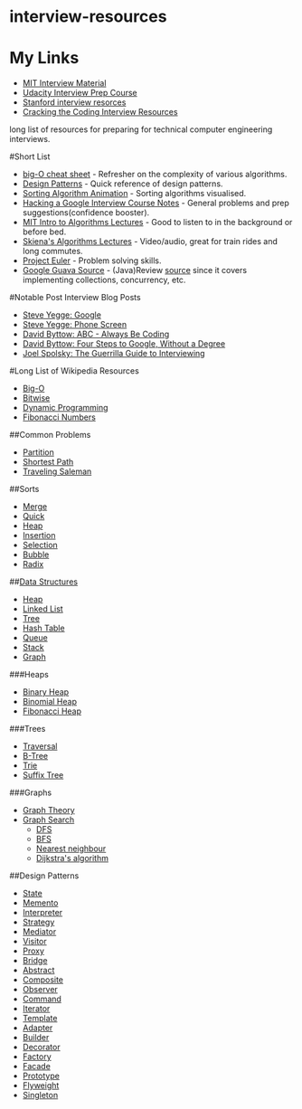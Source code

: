 interview-resources
===================

# My Links
* [MIT Interview Material](https://courses.csail.mit.edu/iap/interview/materials.php)
* [Udacity Interview Prep Course](https://classroom.udacity.com/courses/ud513/lessons/7174469398/concepts/71201055390923)
* [Stanford interview resorces](http://web.stanford.edu/class/cs9/)
* [Cracking the Coding Interview Resources](http://www.crackingthecodinginterview.com/resources.html)

long list of resources for preparing for technical computer engineering interviews. 

#Short List
* [big-O cheat sheet](http://bigocheatsheet.com/#data-structures) - Refresher on the complexity of various algorithms.
* [Design Patterns](http://viralpatel.net/blogs/download/design-pattern-scard.pdf) - Quick reference of design patterns.
* [Sorting Algorithm Animation](http://www.sorting-algorithms.com/) - Sorting algorithms visualised.
* [Hacking a Google Interview Course Notes](http://courses.csail.mit.edu/iap/interview/materials.php) - General problems and prep suggestions(confidence booster).
* [MIT Intro to Algorithms Lectures](http://ocw.mit.edu/courses/electrical-engineering-and-computer-science/6-046j-introduction-to-algorithms-sma-5503-fall-2005/video-lectures/) - Good to listen to in the background or before bed.
* [Skiena's Algorithms Lectures](http://www.cs.sunysb.edu/~algorith/video-lectures/) - Video/audio, great for train rides and long commutes.
* [Project Euler](http://projecteuler.net) - Problem solving skills.
* [Google Guava Source](https://code.google.com/p/guava-libraries/) - (Java)Review [source](https://code.google.com/p/guava-libraries/source/browse/) since it covers implementing collections, concurrency, etc.


#Notable Post Interview Blog Posts
* [Steve Yegge: Google](http://steve-yegge.blogspot.com/2008/03/get-that-job-at-google.html)
* [Steve Yegge: Phone Screen](https://sites.google.com/site/steveyegge2/five-essential-phone-screen-questions)
* [David Byttow: ABC - Always Be Coding](https://medium.com/tech-talk/d5f8051afce2)
* [David Byttow: Four Steps to Google, Without a Degree](https://medium.com/this-happened-to-me/8f381aa6bd5e)
* [Joel Spolsky: The Guerrilla Guide to Interviewing](http://www.joelonsoftware.com/articles/GuerrillaInterviewing3.html)

#Long List of Wikipedia Resources
* [Big-O](http://en.wikipedia.org/wiki/Big_O_notation)
* [Bitwise](http://en.wikipedia.org/wiki/Bitwise_operation)
* [Dynamic Programming](http://en.wikipedia.org/wiki/Dynamic_programming)
* [Fibonacci Numbers](http://en.wikipedia.org/wiki/Fibonacci_numbers)


##Common Problems
* [Partition](http://en.wikipedia.org/wiki/Partition_problem)
* [Shortest Path](http://en.wikipedia.org/wiki/Shortest_path_problem)
* [Traveling Saleman](http://en.wikipedia.org/wiki/Travelling_salesman_problem#As_a_graph_problem)


##Sorts
* [Merge](http://en.wikipedia.org/wiki/Merge_sort)
* [Quick](http://en.wikipedia.org/wiki/Quick_sort)
* [Heap](http://en.wikipedia.org/wiki/Heapsort)
* [Insertion](http://en.wikipedia.org/wiki/Insertion_sort)
* [Selection](http://en.wikipedia.org/wiki/Selection_sort)
* [Bubble](http://en.wikipedia.org/wiki/Bubble_sort)
* [Radix](http://en.wikipedia.org/wiki/Radix_sort)


##[Data Structures](http://en.wikipedia.org/wiki/List_of_data_structures)
* [Heap](http://en.wikipedia.org/wiki/Heap_(data_structure))
* [Linked List](http://en.wikipedia.org/wiki/Linked_list)
* [Tree](http://en.wikipedia.org/wiki/Tree_(data_structure))
* [Hash Table](http://en.wikipedia.org/wiki/Hash_table)
* [Queue](http://en.wikipedia.org/wiki/Queue_(data_structure))
* [Stack](http://en.wikipedia.org/wiki/Stack_(data_structure))
* [Graph](http://en.wikipedia.org/wiki/Graph_(abstract_data_type))

###Heaps
* [Binary Heap](http://en.wikipedia.org/wiki/Binary_heap)
* [Binomial Heap](http://en.wikipedia.org/wiki/Binomial_heap)
* [Fibonacci Heap](http://en.wikipedia.org/wiki/Fibonacci_heap)

###Trees
* [Traversal](http://en.wikipedia.org/wiki/Tree_traversal)
* [B-Tree](http://en.wikipedia.org/wiki/B-tree)
* [Trie](http://en.wikipedia.org/wiki/Trie)
* [Suffix Tree](http://en.wikipedia.org/wiki/Suffix_tree)

###Graphs
* [Graph Theory](http://en.wikipedia.org/wiki/Graph_theory)
* [Graph Search](http://en.wikipedia.org/wiki/Graph_search_algorithm)
    * [DFS](http://en.wikipedia.org/wiki/Depth-first_search)
    * [BFS](http://en.wikipedia.org/wiki/Breadth-first_search)
    * [Nearest neighbour](http://en.wikipedia.org/wiki/Nearest_neighbour_algorithm)
    * [Dijkstra's algorithm](http://en.wikipedia.org/wiki/Dijkstra%27s_algorithm)


##Design Patterns
* [State](http://en.wikipedia.org/wiki/State_pattern)
* [Memento](http://en.wikipedia.org/wiki/Memento_pattern)
* [Interpreter](http://en.wikipedia.org/wiki/Interpreter_pattern)
* [Strategy](http://en.wikipedia.org/wiki/Strategy_pattern)
* [Mediator](http://en.wikipedia.org/wiki/Mediator_pattern)
* [Visitor](http://en.wikipedia.org/wiki/Visitor_pattern)
* [Proxy](http://en.wikipedia.org/wiki/Proxy_pattern)
* [Bridge](http://en.wikipedia.org/wiki/Bridge_pattern)
* [Abstract](http://en.wikipedia.org/wiki/Abstract_factory_pattern)
* [Composite](http://en.wikipedia.org/wiki/Composite_pattern)
* [Observer](http://en.wikipedia.org/wiki/Observer_pattern)
* [Command](http://en.wikipedia.org/wiki/Command_pattern)
* [Iterator](http://en.wikipedia.org/wiki/Iterator_pattern)
* [Template](http://en.wikipedia.org/wiki/Template_pattern)
* [Adapter](http://en.wikipedia.org/wiki/Adapter_pattern)
* [Builder](http://en.wikipedia.org/wiki/Builder_pattern)
* [Decorator](http://en.wikipedia.org/wiki/Decorator_pattern)
* [Factory](http://en.wikipedia.org/wiki/Factory_pattern)
* [Facade](http://en.wikipedia.org/wiki/Facade_pattern)
* [Prototype](http://en.wikipedia.org/wiki/Prototype_pattern)
* [Flyweight](http://en.wikipedia.org/wiki/Flyweight_pattern)
* [Singleton](http://en.wikipedia.org/wiki/Singleton_pattern)
